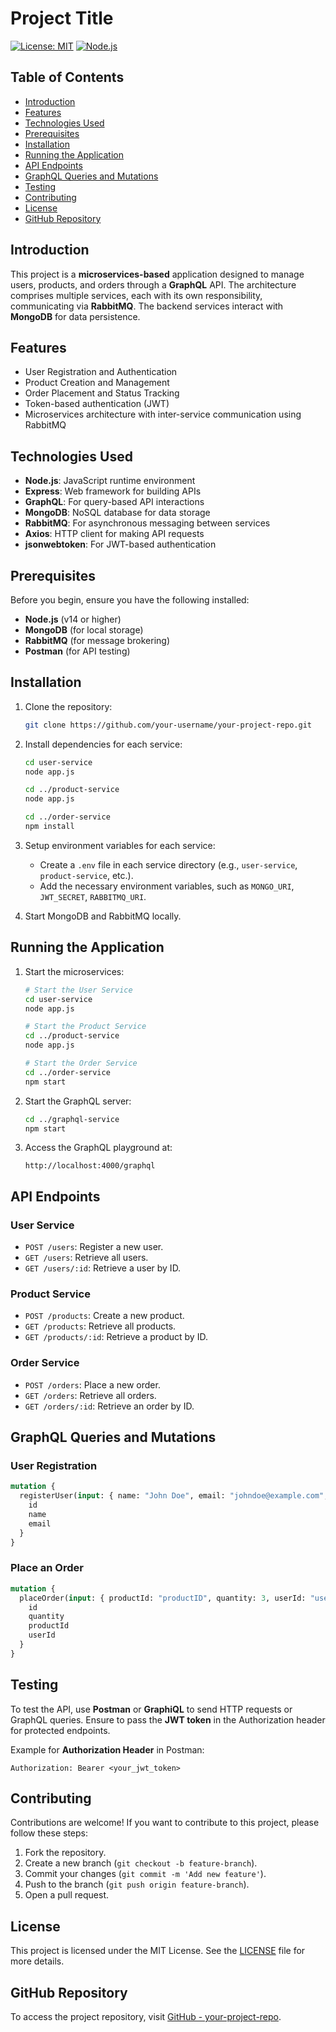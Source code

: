 # **Project Title**

[![License: MIT](https://img.shields.io/badge/License-MIT-yellow.svg)](https://opensource.org/licenses/MIT)
[![Node.js](https://img.shields.io/badge/Node.js-v14%2B-green)](https://nodejs.org/)

## **Table of Contents**
- [Introduction](#introduction)
- [Features](#features)
- [Technologies Used](#technologies-used)
- [Prerequisites](#prerequisites)
- [Installation](#installation)
- [Running the Application](#running-the-application)
- [API Endpoints](#api-endpoints)
- [GraphQL Queries and Mutations](#graphql-queries-and-mutations)
- [Testing](#testing)
- [Contributing](#contributing)
- [License](#license)
- [GitHub Repository](#github-repository)

## **Introduction**
This project is a **microservices-based** application designed to manage users, products, and orders through a **GraphQL** API. The architecture comprises multiple services, each with its own responsibility, communicating via **RabbitMQ**. The backend services interact with **MongoDB** for data persistence.

## **Features**
- User Registration and Authentication
- Product Creation and Management
- Order Placement and Status Tracking
- Token-based authentication (JWT)
- Microservices architecture with inter-service communication using RabbitMQ

## **Technologies Used**
- **Node.js**: JavaScript runtime environment
- **Express**: Web framework for building APIs
- **GraphQL**: For query-based API interactions
- **MongoDB**: NoSQL database for data storage
- **RabbitMQ**: For asynchronous messaging between services
- **Axios**: HTTP client for making API requests
- **jsonwebtoken**: For JWT-based authentication

## **Prerequisites**
Before you begin, ensure you have the following installed:
- **Node.js** (v14 or higher)
- **MongoDB** (for local storage)
- **RabbitMQ** (for message brokering)
- **Postman** (for API testing)

## **Installation**

1. Clone the repository:
   ```bash
   git clone https://github.com/your-username/your-project-repo.git
   ```

2. Install dependencies for each service:
   ```bash
   cd user-service
   node app.js
   
   cd ../product-service
   node app.js
   
   cd ../order-service
   npm install
   ```

3. Setup environment variables for each service:
   - Create a `.env` file in each service directory (e.g., `user-service`, `product-service`, etc.).
   - Add the necessary environment variables, such as `MONGO_URI`, `JWT_SECRET`, `RABBITMQ_URI`.

4. Start MongoDB and RabbitMQ locally.

## **Running the Application**

1. Start the microservices:
   ```bash
   # Start the User Service
   cd user-service
   node app.js
   
   # Start the Product Service
   cd ../product-service
   node app.js
   
   # Start the Order Service
   cd ../order-service
   npm start
   ```

2. Start the GraphQL server:
   ```bash
   cd ../graphql-service
   npm start
   ```

3. Access the GraphQL playground at:
   ```
   http://localhost:4000/graphql
   ```

## **API Endpoints**

### User Service
- `POST /users`: Register a new user.
- `GET /users`: Retrieve all users.
- `GET /users/:id`: Retrieve a user by ID.

### Product Service
- `POST /products`: Create a new product.
- `GET /products`: Retrieve all products.
- `GET /products/:id`: Retrieve a product by ID.

### Order Service
- `POST /orders`: Place a new order.
- `GET /orders`: Retrieve all orders.
- `GET /orders/:id`: Retrieve an order by ID.

## **GraphQL Queries and Mutations**

### User Registration
```graphql
mutation {
  registerUser(input: { name: "John Doe", email: "johndoe@example.com", password: "password123" }) {
    id
    name
    email
  }
}
```

### Place an Order
```graphql
mutation {
  placeOrder(input: { productId: "productID", quantity: 3, userId: "userID" }) {
    id
    quantity
    productId
    userId
  }
}
```

## **Testing**

To test the API, use **Postman** or **GraphiQL** to send HTTP requests or GraphQL queries. Ensure to pass the **JWT token** in the Authorization header for protected endpoints.

Example for **Authorization Header** in Postman:
```
Authorization: Bearer <your_jwt_token>
```

## **Contributing**

Contributions are welcome! If you want to contribute to this project, please follow these steps:
1. Fork the repository.
2. Create a new branch (`git checkout -b feature-branch`).
3. Commit your changes (`git commit -m 'Add new feature'`).
4. Push to the branch (`git push origin feature-branch`).
5. Open a pull request.

## **License**
This project is licensed under the MIT License. See the [LICENSE](LICENSE) file for more details.

## **GitHub Repository**
To access the project repository, visit [GitHub - your-project-repo](https://github.com/deveshmaster/Micro-services/tree/main).
